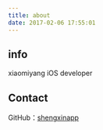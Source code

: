 ```yaml
---
title: about
date: 2017-02-06 17:55:01
---
```

## info
xiaomiyang iOS developer

## Contact

GitHub：[shengxinapp](https://github.com/xiaomiyang)